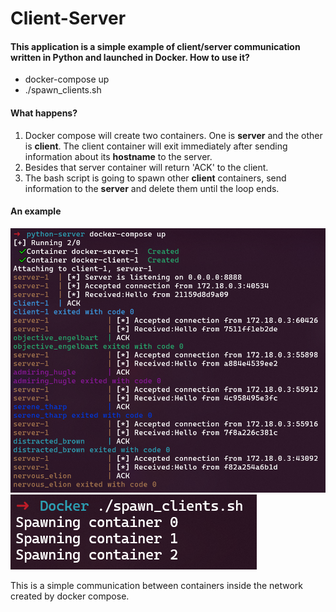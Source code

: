 # Client-Server
#### This application is a simple example of client/server communication written in Python and launched in Docker. How to use it?
* docker-compose up  
* ./spawn_clients.sh  
#### What happens?
1) Docker compose will create two containers. One is **server** and the other is **client**. The client container will exit immediately after sending information about its **hostname** to the server.
2) Besides that server container will return 'ACK' to the client.
3) The bash script is going to spawn other **client** containers, send information to the **server** and delete them until the loop ends.  
#### An example
![alt text](docker-compose.png)  
![alt text](script.png)  

This is a simple communication between containers inside the network created by docker compose.
